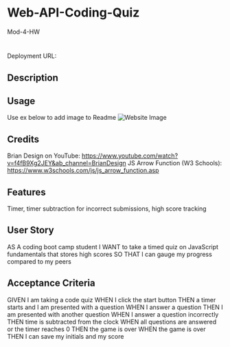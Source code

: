 # Web-API-Coding-Quiz
Mod-4-HW
# <Coding Quiz>

Deployment URL: <Insert GitHub Pages Link>

## Description


## Usage
Use ex below to add image to Readme
![Website Image](/Assets/Password-Generator.png)

## Credits

Brian Design on YouTube: https://www.youtube.com/watch?v=f4fB9Xg2JEY&ab_channel=BrianDesign 
JS Arrow Function (W3 Schools): https://www.w3schools.com/js/js_arrow_function.asp


## Features
Timer, timer subtraction for incorrect submissions, high score tracking

## User Story
AS A coding boot camp student
I WANT to take a timed quiz on JavaScript fundamentals that stores high scores
SO THAT I can gauge my progress compared to my peers

## Acceptance Criteria
GIVEN I am taking a code quiz
WHEN I click the start button
THEN a timer starts and I am presented with a question
WHEN I answer a question
THEN I am presented with another question
WHEN I answer a question incorrectly
THEN time is subtracted from the clock
WHEN all questions are answered or the timer reaches 0
THEN the game is over
WHEN the game is over
THEN I can save my initials and my score
 
